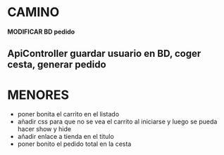# CAMINO
**MODIFICAR BD pedido** 
## ApiController guardar usuario en BD, coger cesta, generar pedido



# MENORES
- poner bonita el carrito en el listado
- añadir css para que no se vea el carrito al iniciarse y luego se pueda hacer show y hide
- añadir enlace a tienda en el titulo
- poner bonito el pedido total en la cesta